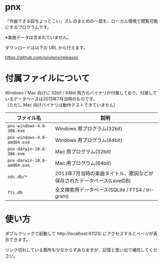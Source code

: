 # pnx

「作曲できる奴ちょっとこい」スレのまとめの一部を、ローカル環境で閲覧可能にするプログラムです。  

※楽曲データは含まれていません。

ダウンロードは以下の URL から行えます。

https://github.com/oov/pnx/releases

# 付属ファイルについて

Windows / Mac 向けに 32bit / 64bit 両方のバイナリが付属しており、付属しているデータベースは2013年7月当時のものです。  
（ただし Mac 向けバイナリは動作テストできていません）

ファイル名|説明
----------|----
`pnx-windows-4.0-386.exe`|Windows 用プログラム(32bit)
`pnx-windows-4.0-amd64.exe`|Windows 用プログラム(64bit)
`pnx-darwin-10.6-386.exe`|Mac 用プログラム(32bit)
`pnx-darwin-10.6-amd64.exe`|Mac 用プログラム(64bit)
`sdc.db/*`|2013年7月当時の楽曲タイトル、歌詞などが保存されたデータベース(LevelDB)
`fts.db`|全文検索用データベース(SQLite / FTS4 / tri-gram)

# 使い方

ダブルクリックで起動して http://localhost:61123/ にアクセスするとページが表示できます。

リンク切れしている箇所も少なからずありますが、記憶と思い出で補完してください。

